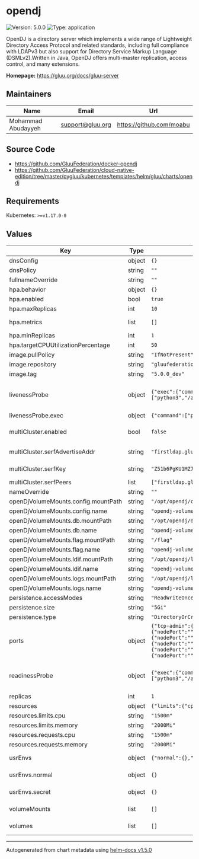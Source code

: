 # opendj

![Version: 5.0.0](https://img.shields.io/badge/Version-5.0.0-informational?style=flat-square) ![Type: application](https://img.shields.io/badge/Type-application-informational?style=flat-square)

OpenDJ is a directory server which implements a wide range of Lightweight Directory Access Protocol and related standards, including full compliance with LDAPv3 but also support for Directory Service Markup Language (DSMLv2).Written in Java, OpenDJ offers multi-master replication, access control, and many extensions.

**Homepage:** <https://gluu.org/docs/gluu-server>

## Maintainers

| Name | Email | Url |
| ---- | ------ | --- |
| Mohammad Abudayyeh | support@gluu.org | https://github.com/moabu |

## Source Code

* <https://github.com/GluuFederation/docker-opendj>
* <https://github.com/GluuFederation/cloud-native-edition/tree/master/pygluu/kubernetes/templates/helm/gluu/charts/opendj>

## Requirements

Kubernetes: `>=v1.17.0-0`

## Values

| Key | Type | Default | Description |
|-----|------|---------|-------------|
| dnsConfig | object | `{}` | Add custom dns config |
| dnsPolicy | string | `""` | Add custom dns policy |
| fullnameOverride | string | `""` |  |
| hpa.behavior | object | `{}` | Scaling Policies |
| hpa.enabled | bool | `true` |  |
| hpa.maxReplicas | int | `10` |  |
| hpa.metrics | list | `[]` | metrics if targetCPUUtilizationPercentage is not set |
| hpa.minReplicas | int | `1` |  |
| hpa.targetCPUUtilizationPercentage | int | `50` |  |
| image.pullPolicy | string | `"IfNotPresent"` | Image pullPolicy to use for deploying. |
| image.repository | string | `"gluufederation/opendj"` | Image  to use for deploying. |
| image.tag | string | `"5.0.0_dev"` | Image  tag to use for deploying. |
| livenessProbe | object | `{"exec":{"command":["python3","/app/scripts/healthcheck.py"]},"failureThreshold":20,"initialDelaySeconds":30,"periodSeconds":30,"timeoutSeconds":5}` | Configure the liveness healthcheck for OpenDJ if needed. https://github.com/GluuFederation/docker-opendj/blob/4.3/scripts/healthcheck.py |
| livenessProbe.exec | object | `{"command":["python3","/app/scripts/healthcheck.py"]}` | Executes the python3 healthcheck. |
| multiCluster.enabled | bool | `false` | Enable OpenDJ multiCluster mode. This flag enables loading keys under `opendj.multiCluster` |
| multiCluster.serfAdvertiseAddr | string | `"firstldap.gluu.org:30946"` | OpenDJ Serf advertise address for the cluster |
| multiCluster.serfKey | string | `"Z51b6PgKU1MZ75NCZOTGGoc0LP2OF3qvF6sjxHyQCYk="` | Serf key. This key will automatically sync across clusters. |
| multiCluster.serfPeers | list | `["firstldap.gluu.org:30946","secondldap.gluu.org:31946"]` | Serf peer addresses. One per cluster. |
| nameOverride | string | `""` |  |
| openDjVolumeMounts.config.mountPath | string | `"/opt/opendj/config"` |  |
| openDjVolumeMounts.config.name | string | `"opendj-volume"` |  |
| openDjVolumeMounts.db.mountPath | string | `"/opt/opendj/db"` |  |
| openDjVolumeMounts.db.name | string | `"opendj-volume"` |  |
| openDjVolumeMounts.flag.mountPath | string | `"/flag"` |  |
| openDjVolumeMounts.flag.name | string | `"opendj-volume"` |  |
| openDjVolumeMounts.ldif.mountPath | string | `"/opt/opendj/ldif"` |  |
| openDjVolumeMounts.ldif.name | string | `"opendj-volume"` |  |
| openDjVolumeMounts.logs.mountPath | string | `"/opt/opendj/logs"` |  |
| openDjVolumeMounts.logs.name | string | `"opendj-volume"` |  |
| persistence.accessModes | string | `"ReadWriteOnce"` |  |
| persistence.size | string | `"5Gi"` | OpenDJ volume size |
| persistence.type | string | `"DirectoryOrCreate"` |  |
| ports | object | `{"tcp-admin":{"nodePort":"","port":4444,"protocol":"TCP","targetPort":4444},"tcp-ldap":{"nodePort":"","port":1389,"protocol":"TCP","targetPort":1389},"tcp-ldaps":{"nodePort":"","port":1636,"protocol":"TCP","targetPort":1636},"tcp-repl":{"nodePort":"","port":8989,"protocol":"TCP","targetPort":8989},"tcp-serf":{"nodePort":"","port":7946,"protocol":"TCP","targetPort":7946},"udp-serf":{"nodePort":"","port":7946,"protocol":"UDP","targetPort":7946}}` | servicePorts values used in StatefulSet container |
| readinessProbe | object | `{"exec":{"command":["python3","/app/scripts/healthcheck.py"]},"failureThreshold":20,"initialDelaySeconds":25,"periodSeconds":25,"timeoutSeconds":5}` | Configure the readiness healthcheck for OpenDJ if needed. https://github.com/GluuFederation/docker-opendj/blob/4.3/scripts/healthcheck.py |
| replicas | int | `1` | Service replica number. |
| resources | object | `{"limits":{"cpu":"1500m","memory":"2000Mi"},"requests":{"cpu":"1500m","memory":"2000Mi"}}` | Resource specs. |
| resources.limits.cpu | string | `"1500m"` | CPU limit. |
| resources.limits.memory | string | `"2000Mi"` | Memory limit. |
| resources.requests.cpu | string | `"1500m"` | CPU request. |
| resources.requests.memory | string | `"2000Mi"` | Memory request. |
| usrEnvs | object | `{"normal":{},"secret":{}}` | Add custom normal and secret envs to the service |
| usrEnvs.normal | object | `{}` | Add custom normal envs to the service variable1: value1 |
| usrEnvs.secret | object | `{}` | Add custom secret envs to the service variable1: value1 |
| volumeMounts | list | `[]` | Configure any additional volumesMounts that need to be attached to the containers |
| volumes | list | `[]` | Configure any additional volumes that need to be attached to the pod |

----------------------------------------------
Autogenerated from chart metadata using [helm-docs v1.5.0](https://github.com/norwoodj/helm-docs/releases/v1.5.0)
